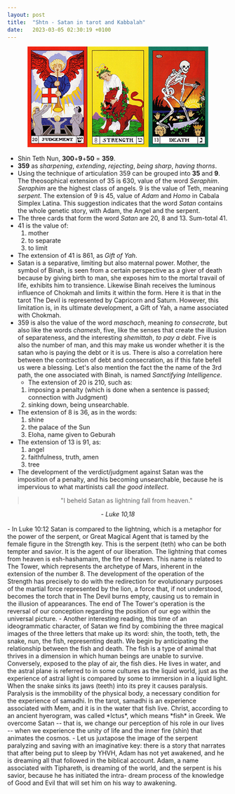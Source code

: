 ```yaml
---
layout: post
title:  "Shtn - Satan in tarot and Kabbalah"
date:   2023-03-05 02:30:19 +0100
---
```


<div style="text-align:center;">
  <img src="images/shtn.jpg" alt="shtn">
</div>

- Shin Teth Nun, **300**+**9**+**50** = **359**.
- **359** as *sharpening*, *extending*, *rejecting*, *being sharp*, *having thorns*.
- Using the technique of articulation 359 can be grouped into **35** and **9**. The theosophical extension of 35 is 630, value of the word *Seraphim*. *Seraphim* are the highest class of angels. 
9 is the value of Teth, meaning *serpent*. The extension of 9 is 45, value of *Adam* and *Homo* in Cabala Simplex Latina. This suggestion indicates that the word *Satan* contains the whole genetic story, with Adam, the Angel and the serpent.
- The three cards that form the word *Satan* are 20, 8 and 13. Sum-total 41.
- 41 is the value of:
  1. mother
  2. to separate
  3. to limit
- The extension of 41 is 861, as *Gift of Yah*.
- Satan is a separative, limiting but also maternal power. Mother, the symbol of Binah, is seen from a certain perspective as a giver of death because by giving birth to man, she exposes him to the mortal travail of life, exhibits him to transience. Likewise Binah receives the luminous influence of Chokmah and limits it within the form. Here it is that in the tarot The Devil is represented by Capricorn and Saturn. However, this limitation is, in its ultimate development, a Gift of Yah, a name associated with Chokmah. 
- 359 is also the value of the word *maschach*, meaning *to consecrate*, but also like the words *chamesh*, five, like the senses that create the illusion of separateness, and the interesting *shemittah*, *to pay a debt*. Five is also the number of man, and this may make us wonder whether it is the satan who is paying the debt or it is us. There is also a correlation here between the contraction of debt and consecration, as if this fate befell us were a blessing. Let's also mention the fact the the name of the 3rd path, the one associated with Binah, is named *Sanctifying Intelligence*.
  - The extension of 20 is 210, such as:
  1. imposing a penalty (which is done when a sentence is passed; connection with Judgment)
  2. sinking down, being unsearchable.
- The extension of 8 is 36, as in the words:
  1. shine
  2. the palace of the Sun
  3. Eloha, name given to Geburah
- The extension of 13 is 91, as:
  1. angel
  2. faithfulness, truth, amen
  3. tree
- The development of the verdict/judgment against Satan was the imposition of a penalty, and his becoming unsearchable, because he is impervious to what martinists call *the good intellect*.

<div style="text-align:center;">
  <blockquote>"I beheld Satan as lightning fall from heaven."</blockquote>
  <cite>- Luke 10,18</cite>
</div>

<br>
- In Luke 10:12 Satan is compared to the lightning, which is a metaphor for the power of the serpent, or Great Magical Agent that is tamed by the female figure in the Strength key. This is the serpent (teth) who can be both tempter and savior. It is the agent of our liberation. The lightning that comes from heaven is esh-hashamaim, the fire of heaven. This name is related to The Tower, which represents the archetype of Mars, inherent in the extension of the number 8. The development of the operation of the Strength has precisely to do with the redirection for evolutionary purposes of the martial force represented by the lion, a force that, if not understood, becomes the torch that in The Devil burns empty, causing us to remain in the illusion of appearances. The end of The Tower's operation is the reversal of our conception regarding the position of our ego within the universal picture.
- Another interesting reading, this time of an ideogrammatic character, of Satan we find by combining the three magical images of the three letters that make up its word: shin, the tooth, teth, the snake, nun, the fish, representing death.
  We begin by anticipating the relationship between the fish and death. The fish is a type of animal that thrives in a dimension in which human beings are unable to survive. Conversely, exposed to the play of air, the fish dies. He lives in water, and the astral plane is referred to in some cultures as the liquid world, just as the experience of astral light is compared by some to immersion in a liquid light.
  When the snake sinks its jaws (teeth) into its prey it causes paralysis. Paralysis is the immobility of the physical body, a necessary condition for the experience of samadhi. In the tarot, samadhi is an experience associated with Mem, and it is in the water that fish live. Christ, according to an ancient hyerogram, was called *Ictus*, which means *fish* in Greek. We overcome Satan -- that is, we change our perception of his role in our lives -- when we experience the unity of life and the inner fire (shin) that animates the cosmos. 
 - Let us juxtapose the image of the serpent paralyzing and saving with an imaginative key: there is a story that narrates that after being put to sleep by YHVH, Adam has not yet awakened, and he is dreaming all that followed in the biblical account. Adam, a name associated with Tiphareth, is dreaming of the world, and the serpent is his savior, because he has initiated the intra- dream process of the knowledge of Good and Evil that will set him on his way to awakening.


